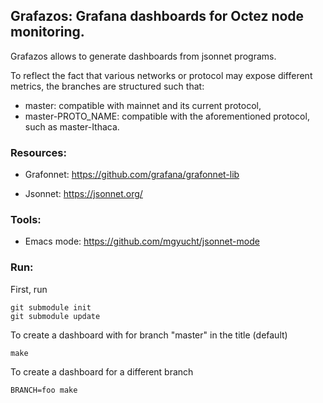 ## Grafazos: Grafana dashboards for Octez node monitoring.

Grafazos allows to generate dashboards from jsonnet programs.

To reflect the fact that various networks or protocol may expose different metrics, the branches are structured such that:

- master: compatible with mainnet and its current protocol,
- master-PROTO_NAME: compatible with the aforementioned protocol, such as master-Ithaca.

### Resources:

- Grafonnet: https://github.com/grafana/grafonnet-lib

- Jsonnet: https://jsonnet.org/

### Tools:

- Emacs mode: https://github.com/mgyucht/jsonnet-mode

### Run:

First, run
```
git submodule init
git submodule update
```

To create a dashboard with for branch "master" in the title (default)

    make

To create a dashboard for a different branch

    BRANCH=foo make
